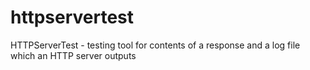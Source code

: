 # httpservertest
HTTPServerTest - testing tool for contents of a response and a log file which an HTTP server outputs
